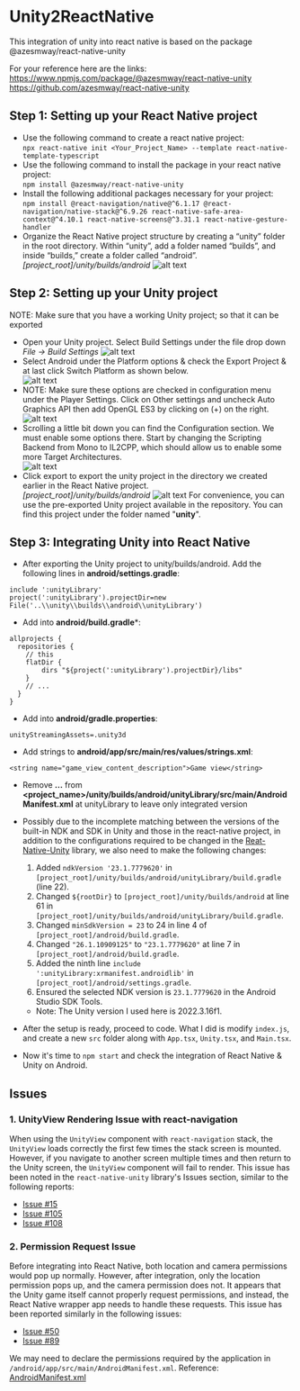 # Unity2ReactNative
This integration of unity into react native is based on the package @azesmway/react-native-unity

For your reference here are the links: https://www.npmjs.com/package/@azesmway/react-native-unity https://github.com/azesmway/react-native-unity

## Step 1: Setting up your React Native project ##
- Use the following command to create a react native project: <br>
```npx react-native init <Your_Project_Name> --template react-native-template-typescript```
- Use the following command to install the package in your react native project: <br>
```npm install @azesmway/react-native-unity```
- Install the following additional packages necessary for your project: <br>
```npm install @react-navigation/native@^6.1.17 @react-navigation/native-stack@^6.9.26 react-native-safe-area-context@^4.10.1 react-native-screens@^3.31.1 react-native-gesture-handler```
- Organize the React Native project structure by creating a “unity” folder in the root directory. Within “unity”, add a folder named “builds”, and inside “builds,” create a folder called “android”.<br>
*[project_root]/unity/builds/android*
![alt text](<Images/RN Structure.png>)


## Step 2: Setting up your Unity project ##
NOTE: Make sure that you have a working Unity project; so that it can be exported
- Open your Unity project. Select Build Settings under the file drop down <br>
*File -> Build Settings*
![alt text](Images/Step2-1.png)
- Select Android under the Platform options & check the Export Project & at last click Switch Platform as shown below. <br>
![alt text](Images/Step2-2.png)
- NOTE: Make sure these options are checked in configuration menu under the Player Settings. Click on Other settings and uncheck Auto Graphics API then add OpenGL ES3 by clicking on (+) on the right.<br>
![alt text](Images/Step2-3.png)
- Scrolling a little bit down you can find the Configuration section. We must enable some options there. Start by changing the Scripting Backend from Mono to IL2CPP, which should allow us to enable some more Target Architectures.<br>
![alt text](Images/Step2-4.png)
- Click export to export the unity project in the directory we created earlier in the React Native project.<br>
*[project_root]/unity/builds/android*
![alt text](Images/Step2-5.png)
For convenience, you can use the pre-exported Unity project available in the repository. You can find this project under the folder named "**unity**".




## Step 3: Integrating Unity into React Native ##
- After exporting the Unity project to unity/builds/android.
Add the following lines in **android/settings.gradle**:
```
include ':unityLibrary'
project(':unityLibrary').projectDir=new File('..\\unity\\builds\\android\\unityLibrary')
```
- Add into **android/build.gradle***:
```
allprojects {
  repositories {
    // this
    flatDir {
        dirs "${project(':unityLibrary').projectDir}/libs"
    }
    // ...
  }
}
```
- Add into **android/gradle.properties**:
```
unityStreamingAssets=.unity3d
```
- Add strings to **android/app/src/main/res/values/strings.xml**:
```
<string name="game_view_content_description">Game view</string>
```
- Remove **<intent-filter>...</intent-filter>** from **<project_name>/unity/builds/android/unityLibrary/src/main/AndroidManifest.xml** at unityLibrary to leave only integrated version

- Possibly due to the incomplete matching between the versions of the built-in NDK and SDK in Unity and those in the react-native project, in addition to the configurations required to be changed in the [Reat-Native-Unity](https://github.com/azesmway/react-native-unity) library, we also need to make the following changes:
  1. Added `ndkVersion '23.1.7779620'` in `[project_root]/unity/builds/android/unityLibrary/build.gradle` (line 22).
  2. Changed `${rootDir}` to `[project_root]/unity/builds/android` at line 61 in `[project_root]/unity/builds/android/unityLibrary/build.gradle`.
  3. Changed `minSdkVersion = 23` to 24 in line 4 of `[project_root]/android/build.gradle`.
  4. Changed `"26.1.10909125"` to `"23.1.7779620"` at line 7 in `[project_root]/android/build.gradle`.
  5. Added the ninth line `include ':unityLibrary:xrmanifest.androidlib'` in `[project_root]/android/settings.gradle`.
  6. Ensured the selected NDK version is `23.1.7779620` in the Android Studio SDK Tools.
   - Note: The Unity version I used here is 2022.3.16f1.

- After the setup is ready, proceed to code. What I did is modify `index.js`, and create a new `src` folder along with `App.tsx`, `Unity.tsx`, and `Main.tsx`.

- Now it's time to `npm start` and check the integration of React Native & Unity on Android. 

## Issues ##
### 1. UnityView Rendering Issue with react-navigation

When using the `UnityView` component with `react-navigation` stack, the `UnityView` loads correctly the first few times the stack screen is mounted. However, if you navigate to another screen multiple times and then return to the Unity screen, the `UnityView` component will fail to render. This issue has been noted in the `react-native-unity` library's Issues section, similar to the following reports:
- [Issue #15](https://github.com/azesmway/react-native-unity/issues/15)
- [Issue #105](https://github.com/azesmway/react-native-unity/issues/105)
- [Issue #108](https://github.com/azesmway/react-native-unity/issues/108)

### 2. Permission Request Issue

Before integrating into React Native, both location and camera permissions would pop up normally. However, after integration, only the location permission pops up, and the camera permission does not. It appears that the Unity game itself cannot properly request permissions, and instead, the React Native wrapper app needs to handle these requests. This issue has been reported similarly in the following issues:
- [Issue #50](https://github.com/azesmway/react-native-unity/issues/50)
- [Issue #89](https://github.com/azesmway/react-native-unity/issues/89)

We may need to declare the permissions required by the application in `/android/app/src/main/AndroidManifest.xml`.
Reference: [AndroidManifest.xml](https://github.com/azesmway/react-native-unity/blob/2ffb1587564c395fd5609e9443f09893cc3bdcf1/example/android/app/src/main/AndroidManifest.xml)